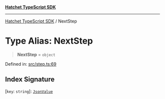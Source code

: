 [**Hatchet TypeScript SDK**](../README.md)

***

[Hatchet TypeScript SDK](../README.md) / NextStep

# Type Alias: NextStep

> **NextStep** = `object`

Defined in: [src/step.ts:69](https://github.com/hatchet-dev/hatchet/blob/0288a24f2e9f14787135b399bd47182f4d1260d9/sdks/typescript/src/step.ts#L69)

## Index Signature

\[`key`: `string`\]: [`JsonValue`](JsonValue.md)
